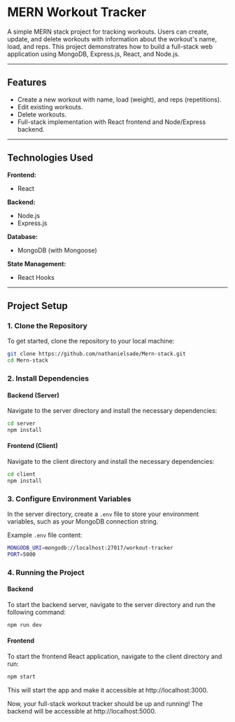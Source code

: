 # MERN Workout Tracker
A simple MERN stack project for tracking workouts. Users can create, update, and delete workouts with information about the workout's name, load, and reps. This project demonstrates how to build a full-stack web application using MongoDB, Express.js, React, and Node.js.

---

## Features
- Create a new workout with name, load (weight), and reps (repetitions).
- Edit existing workouts.
- Delete workouts.
- Full-stack implementation with React frontend and Node/Express backend.

---

## Technologies Used
**Frontend:**  
- React  

**Backend:**  
- Node.js  
- Express.js

**Database:**  
- MongoDB (with Mongoose)

**State Management:**  
- React Hooks

---

## Project Setup

### 1. Clone the Repository
To get started, clone the repository to your local machine:
```bash
git clone https://github.com/nathanielsade/Mern-stack.git
cd Mern-stack
```

### 2. Install Dependencies

#### Backend (Server)
Navigate to the server directory and install the necessary dependencies:
```bash
cd server
npm install
```

#### Frontend (Client)
Navigate to the client directory and install the necessary dependencies:
```bash
cd client
npm install
```

### 3. Configure Environment Variables
In the server directory, create a `.env` file to store your environment variables, such as your MongoDB connection string.

Example `.env` file content:
```bash
MONGODB_URI=mongodb://localhost:27017/workout-tracker
PORT=5000
```

### 4. Running the Project

#### Backend
To start the backend server, navigate to the server directory and run the following command:
```bash
npm run dev
```

#### Frontend
To start the frontend React application, navigate to the client directory and run:
```bash
npm start
```

This will start the app and make it accessible at http://localhost:3000.

Now, your full-stack workout tracker should be up and running!
The backend will be accessible at http://localhost:5000.
